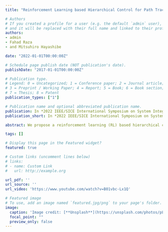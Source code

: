 ```yaml
---
title: "Reinforcement Learning based Hierarchical Control for Path Tracking of a Wheeled Bipedal Robot with Sim-to-Real Framework"

# Authors
# If you created a profile for a user (e.g. the default `admin` user), write the username (folder name) here 
# and it will be replaced with their full name and linked to their profile.
authors:
- admin
- Fahad Raza
- and Mitsuhiro Hayashibe

date: "2022-01-01T00:00:00Z"

# Schedule page publish date (NOT publication's date).
publishDate: "2017-01-01T00:00:00Z"

# Publication type.
# Legend: 0 = Uncategorized; 1 = Conference paper; 2 = Journal article;
# 3 = Preprint / Working Paper; 4 = Report; 5 = Book; 6 = Book section;
# 7 = Thesis; 8 = Patent
publication_types: ["1"]

# Publication name and optional abbreviated publication name.
publication: In *2022 IEEE/SICE International Symposium on System Integration (SII)*
publication_short: In *2022 IEEE/SICE International Symposium on System Integration (SII)*

abstract: We propose a reinforcement learning (RL) based hierarchical control framework for path tracking of a wheeled bipedal robot. The framework consists of three control levels. 1) The high-level RL is used to obtain an optimal policy through trial and error in a simulated environment. 2) The middle-level Lyapunov-based non-linear controller is utilized to track a desired line with strong robustness and high stability. 3) The low-level PID-based controller is implemented to simultaneously achieve both balancing and velocity tracking for a physical wheeled bipedal robot in real world. Thanks to the middle-level controller, the offline trained policy in simulation can be directly employed on the physical robot in real time without tuning any parameters. Moreover, the high-level policy network is able to improve optimality and generality for the task of path tracking, as well to avoid the cumbersome process of manually tuning control gains. The experiment results in both simulation and real world demonstrate that the proposed hierarchical control framework can achieve quick, robust, and stable path tracking for a wheeled bipedal robot.

tags: []

# Display this page in the Featured widget?
featured: true

# Custom links (uncomment lines below)
# links:
# - name: Custom Link
#   url: http://example.org

url_pdf: ''
url_source: ''
url_video: 'https://www.youtube.com/watch?v=B01vbc-Lx1Q'

# Featured image
# To use, add an image named `featured.jpg/png` to your page's folder. 
image:
  caption: 'Image credit: [**Unsplash**](https://unsplash.com/photos/pLCdAaMFLTE)'
  focal_point: ""
  preview_only: false
---
```





